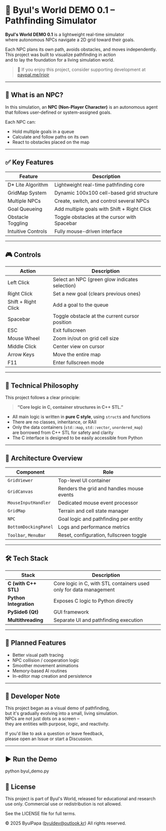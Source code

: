 # 🌟 Byul's World DEMO 0.1 – Pathfinding Simulator

**Byul's World DEMO 0.1** is a lightweight real-time simulator  
where autonomous NPCs navigate a 2D grid toward their goals.

Each NPC plans its own path, avoids obstacles, and moves independently.  
This project was built to visualize pathfinding in action  
and to lay the foundation for a living simulation world.

> 💖 If you enjoy this project, consider supporting development at [paypal.me/jrjojr](https://paypal.me/jrjojr)

---

## 🧍 What is an NPC?

In this simulation, an **NPC (Non-Player Character)** is an autonomous agent  
that follows user-defined or system-assigned goals.

Each NPC can:

- Hold multiple goals in a queue  
- Calculate and follow paths on its own  
- React to obstacles placed on the map

---

## ✅ Key Features

| Feature            | Description |
|--------------------|-------------|
| D\* Lite Algorithm | Lightweight real-time pathfinding core |
| GridMap System     | Dynamic 100x100 cell-based grid structure |
| Multiple NPCs      | Create, switch, and control several NPCs |
| Goal Queueing      | Add multiple goals with Shift + Right Click |
| Obstacle Toggling  | Toggle obstacles at the cursor with Spacebar |
| Intuitive Controls | Fully mouse-driven interface |

---

## 🎮 Controls

| Action              | Description |
|---------------------|-------------|
| Left Click          | Select an NPC (green glow indicates selection) |
| Right Click         | Set a new goal (clears previous ones) |
| Shift + Right Click | Add a goal to the queue |
| Spacebar            | Toggle obstacle at the current cursor position |
| ESC                 | Exit fullscreen |
| Mouse Wheel         | Zoom in/out on grid cell size |
| Middle Click        | Center view on cursor |
| Arrow Keys          | Move the entire map |
| F11                 | Enter fullscreen mode |

---

## 🧠 Technical Philosophy

This project follows a clear principle:

> **“Core logic in C, container structures in C++ STL.”**

- All main logic is written in **pure C style**, using `struct`s and functions  
- There are no classes, inheritance, or RAII  
- Only the data containers (`std::map`, `std::vector`, `unordered_map`)  
  are borrowed from C++ STL for safety and clarity
- The C interface is designed to be easily accessible from Python

---

## 🧩 Architecture Overview

| Component            | Role |
|----------------------|------|
| `GridViewer`         | Top-level UI container |
| `GridCanvas`         | Renders the grid and handles mouse events |
| `MouseInputHandler`  | Dedicated mouse event processor |
| `GridMap`            | Terrain and cell state manager |
| `NPC`                | Goal logic and pathfinding per entity |
| `BottomDockingPanel` | Logs and performance metrics |
| `Toolbar`, `MenuBar` | Reset, configuration, fullscreen toggle |

---

## 🛠 Tech Stack

| Stack              | Description |
|--------------------|-------------|
| **C (with C++ STL)** | Core logic in C, with STL containers used only for data management |
| **Python Integration** | Exposes C logic to Python directly |
| **PySide6 (Qt)**    | GUI framework |
| **Multithreading**  | Separate UI and pathfinding execution |

---

## 🔮 Planned Features

- Better visual path tracing  
- NPC collision / cooperation logic  
- Smoother movement animations  
- Memory-based AI routines  
- In-editor map creation and persistence

---

## 💬 Developer Note

This project began as a visual demo of pathfinding,  
but it's gradually evolving into a small, living simulation.  
NPCs are not just dots on a screen –  
they are entities with purpose, logic, and reactivity.

If you'd like to ask a question or leave feedback,  
please open an Issue or start a Discussion.

---

## ▶️ Run the Demo

python byul_demo.py

## 📄 License
This project is part of Byul's World,
released for educational and research use only.
Commercial use or redistribution is not allowed.

See the LICENSE file for full terms.

© 2025 ByulPapa (byuldev@outlook.kr)
All rights reserved.